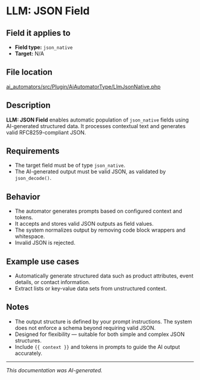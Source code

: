 # LLM: JSON Field

## Field it applies to

- **Field type:** `json_native`
- **Target:** N/A

## File location

[ai_automators/src/Plugin/AiAutomatorType/LlmJsonNative.php](https://git.drupalcode.org/project/ai/-/blob/1.2.x/modules/ai_automators/src/Plugin/AiAutomatorType/LlmJsonNative.php?ref_type=heads)

## Description

**LLM: JSON Field** enables automatic population of `json_native` fields using AI-generated structured data. It processes contextual text and generates valid RFC8259-compliant JSON.

## Requirements

- The target field must be of type `json_native`.
- The AI-generated output must be valid JSON, as validated by `json_decode()`.

## Behavior

- The automator generates prompts based on configured context and tokens.
- It accepts and stores valid JSON outputs as field values.
- The system normalizes output by removing code block wrappers and whitespace.
- Invalid JSON is rejected.

## Example use cases

- Automatically generate structured data such as product attributes, event details, or contact information.
- Extract lists or key-value data sets from unstructured context.

## Notes

- The output structure is defined by your prompt instructions. The system does not enforce a schema beyond requiring valid JSON.
- Designed for flexibility — suitable for both simple and complex JSON structures.
- Include `{{ context }}` and tokens in prompts to guide the AI output accurately.

---

*This documentation was AI-generated.*
